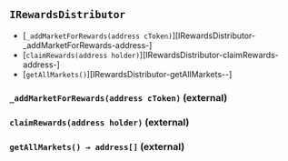 ## <span id="IRewardsDistributor"></span> `IRewardsDistributor`



- [`_addMarketForRewards(address cToken)`][IRewardsDistributor-_addMarketForRewards-address-]
- [`claimRewards(address holder)`][IRewardsDistributor-claimRewards-address-]
- [`getAllMarkets()`][IRewardsDistributor-getAllMarkets--]
### <span id="IRewardsDistributor-_addMarketForRewards-address-"></span> `_addMarketForRewards(address cToken)` (external)



### <span id="IRewardsDistributor-claimRewards-address-"></span> `claimRewards(address holder)` (external)



### <span id="IRewardsDistributor-getAllMarkets--"></span> `getAllMarkets() → address[]` (external)



